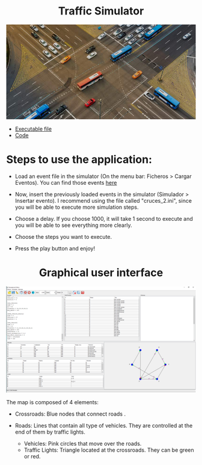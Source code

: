 <h1 align="center"> Traffic Simulator </h1>
<p align="center">
  <img src="https://github.com/arturobp3/Traffic_Simulator/blob/master/iconos/fondo.jpg">
</p>

* [Executable file](https://github.com/arturobp3/Traffic_Simulator/blob/master/Traffic%20Simulator.jar)
* [Code](https://github.com/arturobp3/Traffic_Simulator/tree/master/Codigo/src)

# Steps to use the application:

* Load an event file in the simulator (On the menu bar: Ficheros > Cargar Eventos). You can find those events [here](https://github.com/arturobp3/Traffic_Simulator/tree/master/Archivos%20para%20ejecutar)

* Now, insert the previously loaded events in the simulator (Simulador > Insertar evento). I recommend using the file called "cruces_2.ini", since you will be able to execute more simulation steps.

* Choose a delay. If you choose 1000, it will take 1 second to execute and you will be able to see everything more clearly.

* Choose the steps you want to execute.

* Press the play button and enjoy!

<h1 align="center"> Graphical user interface </h1>
<p align="center">
  <img src="https://github.com/arturobp3/Traffic_Simulator/blob/master/iconos/ejemplo%20simulacion.png">
</p>

The map is composed of 4 elements:

* Crossroads: Blue nodes that connect roads .

* Roads: Lines that contain all type of vehicles. They are controlled at the end of them by traffic lights.

  * Vehicles: Pink circles that move over the roads.
  * Traffic Lights: Triangle located at the crossroads. They can be green or red.

